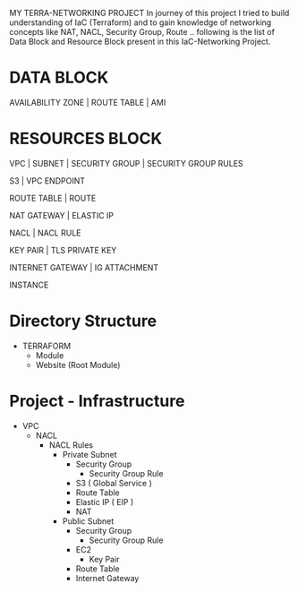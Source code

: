 MY TERRA-NETWORKING PROJECT
In journey of this project I tried to build understanding of IaC (Terraform) and to gain 
knowledge of networking concepts like NAT, NACL, Security Group, Route .. 
following is the list of Data Block and Resource Block present in this IaC-Networking Project.


# DATA BLOCK
AVAILABILITY ZONE | ROUTE TABLE | AMI

# RESOURCES BLOCK
VPC | SUBNET | SECURITY GROUP | SECURITY GROUP RULES

S3 | VPC ENDPOINT 

ROUTE TABLE | ROUTE

NAT GATEWAY | ELASTIC IP

NACL | NACL RULE

KEY PAIR | TLS PRIVATE KEY

INTERNET GATEWAY | IG ATTACHMENT

INSTANCE


# Directory Structure
- TERRAFORM
    - Module
    - Website (Root Module)


# Project - Infrastructure
- VPC
    - NACL
        - NACL Rules
            - Private Subnet
                - Security Group
                    - Security Group Rule
                - S3 ( Global Service )
                - Route Table
                - Elastic IP ( EIP )
                - NAT
            - Public Subnet
                - Security Group
                    - Security Group Rule
                - EC2
                    - Key Pair
                - Route Table
                - Internet Gateway
